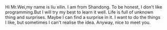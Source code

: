 Hi Mr.Wei,my name is liu xilin.
I am from Shandong.
To be honest, I don't like programming.But I will try my best to learn it well.
Life is full of unknown thing and surprises.
Maybe I can find a surprise in it.
I want to do the things I like, but sometimes I can't realise the idea.
Anyway, nice to meet you.
